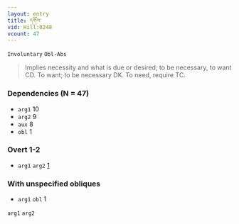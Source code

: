 ```yaml
---
layout: entry
title: དགོས་
vid: Hill:0248
vcount: 47
---
```

`Involuntary` `Obl-Abs`
> Implies necessity and what is due or desired; to be necessary, to want CD\.
 To want; to be necessary DK\.
 To need, require TC\.

### Dependencies (N = 47)
* `arg1` 10
* `arg2` 9
* `aux` 8
* `obl` 1


### Overt 1-2
* `arg1` `arg2` [1](#arg1-arg2)


### With unspecified obliques
* `arg1` `obl` 1

<a name='arg1-arg2'>`arg1` `arg2`</a>
